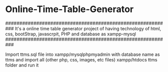 # Online-Time-Table-Generator
###########################################################
It's a online time table generator project of having technology of html, css, bootStrap, javascrpit, PHP and database as xampp-mysql
###########################################################

Import ttms.sql file into xampp/mysqlphpmyadmin with database name as ttms 
and import all (other php, css, images, etc files) xampp/htdocs  ttms folder and run it
